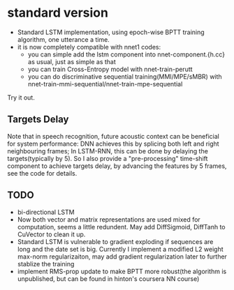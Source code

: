 # standard version
* Standard LSTM implementation, using epoch-wise BPTT training algorithm, one utterance a time.
* it is now completely compatible with nnet1 codes:
	- you can simple add the lstm component into nnet-component.{h.cc} as usual, just as simple as that
	- you can train Cross-Entropy model with nnet-train-perutt
	- you can do discriminative sequential training(MMI/MPE/sMBR) with nnet-train-mmi-sequential/nnet-train-mpe-sequential

Try it out.

## Targets Delay
Note that in speech recognition, future acoustic context can be beneficial for system performance: DNN achieves this by splicing both left and right neighbouring frames; In LSTM-RNN, this can be done by delaying the targets(typically by 5).
So I also provide a "pre-processing" time-shift component to achieve targets delay, by advancing the features by 5 frames, see the code for details.

## TODO
* bi-directional LSTM  
* Now both vector and matrix representations are used mixed for computation, seems a little redundent. May add DiffSigmoid, DiffTanh to CuVector to clean it up.
* Standard LSTM is vulnerable to gradient exploding if sequences are long and the date set is big. Currently I implement a modified L2 weight max-norm regularizaiton, may add gradient regularization later to further stablize the training
* implement RMS-prop update to make BPTT more robust(the algorithm is unpublished, but can be found in hinton's coursera NN course)
